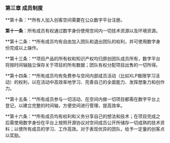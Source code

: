 ### 第三章 成员制度

**第十条：**所有人加入创客空间需要在公众数字平台注册。

**第十一条**：所有成员有权通过数字身份使用空间内一切技术资源以及环境资源。

**第十二条：**所有成员均有自由加入团队和退出团队的权利，并可使用数字身份完成以上操作。

**第十三条：**项目产品的所有权和知识产权均归原创团队成员所有，数字平台将按时间轴独立保存关于项目的所有数据；团队有权分配项目出售的一切所得。

**第十四条：**所有成员均有免费参与空间内部成员活动（比如XLP极限学习活动）的权利，以在活动中高效率地学习、完善自己的全面能力、发挥想象力和创作力。

**第十五条：**所有成员参与一切活动、在空间内做一切项目都需在数字平台上登记，以建立完整的时间轴，方便空间进行管理，提高效率。

**第十六条：**所有成员均有权利和义务分享自己的想法和技术；在项目完成之后需使用数字身份在平台上按照开源协议对空间成员公开所储存一切成熟的技术资料；以使所有成员的学习、工作高效。对于表现优异的团队，给予一定量的创客点以奖励。
